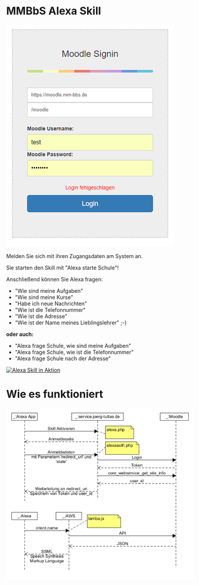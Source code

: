 # MMBbS Alexa Skill
<img src="login.PNG">

Melden Sie sich mit ihren Zugangsdaten am System an.

Sie starten den Skill mit "Alexa starte Schule"!

Anschließend können Sie Alexa fragen:
- "Wie sind meine Aufgaben"
- "Wie sind meine Kurse"
- "Habe ich neue Nachrichten"
- "Wie ist die Telefonnummer"
- "Wie ist die Adresse"
- "Wie ist der Name meines Lieblingslehrer" ;-)

**oder auch:**
- "Alexa frage Schule, wie sind meine Aufgaben"
- "Alexa frage Schule, wie ist die Telefonnummer"
- "Alexa frage Schule nach der Adresse"

[![Alexa Skill in Aktion](http://img.youtube.com/vi/iQ6ZOF30VaI/0.jpg)](http://www.youtube.com/watch?v=iQ6ZOF30VaI)
# Wie es funktioniert
<img src="Alexa.png">

